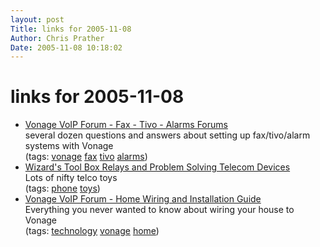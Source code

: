```yaml
---
layout: post
Title: links for 2005-11-08  
Author: Chris Prather
Date: 2005-11-08 10:18:02
---
```


# links for 2005-11-08
<ul class="delicious">
	<li>
		<div class="delicious-link"><a href="http://www.vonage-forum.com/forum9.html">Vonage VoIP Forum - Fax - Tivo - Alarms Forums</a></div>
		<div class="delicious-extended">several dozen questions and answers about setting up fax/tivo/alarm systems with Vonage</div>
		<div class="delicious-tags">(tags: <a href="http://del.icio.us/perigrin/vonage">vonage</a> <a href="http://del.icio.us/perigrin/fax">fax</a> <a href="http://del.icio.us/perigrin/tivo">tivo</a> <a href="http://del.icio.us/perigrin/alarms">alarms</a>)</div>
	</li>
	<li>
		<div class="delicious-link"><a href="http://www.sandman.com/wizard.html">Wizard's Tool Box Relays and Problem Solving Telecom Devices</a></div>
		<div class="delicious-extended">Lots of nifty telco toys</div>
		<div class="delicious-tags">(tags: <a href="http://del.icio.us/perigrin/phone">phone</a> <a href="http://del.icio.us/perigrin/toys">toys</a>)</div>
	</li>
	<li>
		<div class="delicious-link"><a href="http://www.vonage-forum.com/home-wiring-installation-guide.html">Vonage VoIP Forum - Home Wiring and Installation Guide</a></div>
		<div class="delicious-extended">Everything you never wanted to know about wiring your house to Vonage</div>
		<div class="delicious-tags">(tags: <a href="http://del.icio.us/perigrin/technology">technology</a> <a href="http://del.icio.us/perigrin/vonage">vonage</a> <a href="http://del.icio.us/perigrin/home">home</a>)</div>
	</li>
</ul>

